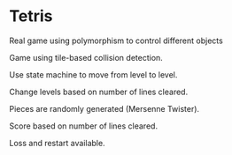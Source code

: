 # Tetris
Real game using polymorphism to control different objects

Game using tile-based collision detection.

Use state machine to move from level to level.

Change levels based on number of lines cleared.

Pieces are randomly generated (Mersenne Twister).

Score based on number of lines cleared.

Loss and restart available.
